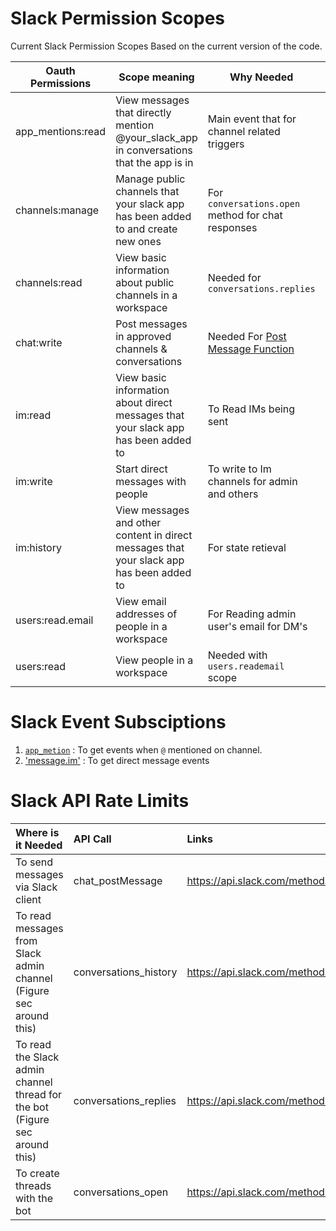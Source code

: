 # Slack Permission Scopes
Current Slack Permission Scopes Based on the current version of the code.

| Oauth Permissions | Scope meaning                                                                             | Why Needed                                                                         | Needed | Link                                                                                              |     |     |     |
| ----------------- | ----------------------------------------------------------------------------------------- | ---------------------------------------------------------------------------------- | ------ | ------------------------------------------------------------------------------------------------- | --- | --- | --- |
| app_mentions:read | View messages that directly mention @your\_slack\_app in conversations that the app is in | Main event that for channel related triggers                                       | Yes    | [https://api.slack.com/scopes/app\_mentions:read](https://api.slack.com/scopes/app_mentions:read) |     |     |     |
| channels:manage   | Manage public channels that your slack app has been added to and create new ones          | For `conversations.open` method for chat responses                                 | Yes    | [https://api.slack.com/scopes/channels:manage](https://api.slack.com/scopes/channels:manage)      |     |     |     |
| channels:read     | View basic information about public channels in a workspace                               | Needed for `conversations.replies`                                                 | Yes    | [https://api.slack.com/scopes/channels:read](https://api.slack.com/scopes/channels:read)          |     |     |     |
| chat:write        | Post messages in approved channels & conversations                                        | Needed For [Post Message Function](https://api.slack.com/methods/chat.postMessage) | Yes    | [https://api.slack.com/scopes/chat:write](https://api.slack.com/scopes/chat:write)                |     |     |     |
| im:read           | View basic information about direct messages that your slack app has been added to        | To Read IMs being sent                                                             | Yes    | [https://api.slack.com/scopes/im:read](https://api.slack.com/scopes/im:read)                      |     |     |     |
| im:write          | Start direct messages with people                                                         | To write to Im channels for admin and others                                       | Yes    | [https://api.slack.com/scopes/im:write](https://api.slack.com/scopes/im:write)                    |     |     |     |
| im:history        | View messages and other content in direct messages that your slack app has been added to  | For state retieval                                                                 | Yes    | [https://api.slack.com/scopes/im:history](https://api.slack.com/scopes/im:history)                |     |     |     |
| users:read.email  | View email addresses of people in a workspace                                             | For Reading admin user's email for DM's                                            | Yes    | [https://api.slack.com/scopes/users:read.email](https://api.slack.com/scopes/users:read.email)    |     |     |     |
| users:read        | View people in a workspace                                                                | Needed with `users.reademail` scope                                                | Yes    | [https://api.slack.com/scopes/users:read](https://api.slack.com/scopes/users:read)                |     |     |     |

# Slack Event Subsciptions

1. [`app_metion`](https://api.slack.com/events/app_mention) : To get events when `@` mentioned on channel.  
2. ['message.im'](https://api.slack.com/events/message.im) : To get direct message events 

# Slack API Rate Limits



| Where is it Needed                                                          | API Call              | Links                                               | Rate Limt Tier               |     |
|:--------------------------------------------------------------------------- |:--------------------- |:--------------------------------------------------- |:---------------------------- |:--- |
| To send messages via Slack client                                           | chat_postMessage      | https://api.slack.com/methods/chat.postMessage      | 1 message/per channel/second |     |
| To read messages from Slack admin channel (Figure sec around this)          | conversations_history | https://api.slack.com/methods/conversations.history | 50 Req/min                   |     |
| To read the Slack admin channel thread for the bot (Figure sec around this) | conversations_replies | https://api.slack.com/methods/conversations.replies | 50 Req/min                   |     |
| To create threads with the bot                                                  | conversations_open    | https://api.slack.com/methods/conversations.open    | 50 Req/min                   |     |
